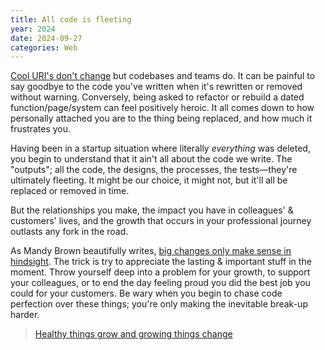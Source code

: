 ```yaml
---
title: All code is fleeting
year: 2024
date: 2024-09-27
categories: Web
---
```


[Cool URI's don't change](https://www.w3.org/Provider/Style/URI) but codebases and teams do. It can be painful to say goodbye to the code you've written when it's rewritten or removed without warning. Conversely, being asked to refactor or rebuild a dated function/page/system can feel positively heroic. It all comes down to how personally attached you are to the thing being replaced, and how much it frustrates you.

Having been in a startup situation where literally _everything_ was deleted, you begin to understand that it ain't all about the code we write. The "outputs"; all the code, the designs, the processes, the tests—they're ultimately fleeting. It might be our choice, it might not, but it'll all be replaced or removed in time.

But the relationships you make, the impact you have in colleagues' & customers' lives, and the growth that occurs in your professional journey outlasts any fork in the road.

As Mandy Brown beautifully writes, [big changes only make sense in hindsight](https://everythingchanges.us/blog/after-the-rupture/). The trick is try to appreciate the lasting & important stuff in the moment. Throw yourself deep into a problem for your growth, to support your colleagues, or to end the day feeling proud you did the best job you could for your customers. Be wary when you begin to chase code perfection over these things; you're only making the inevitable break-up harder.

> [Healthy things grow and growing things change](https://www.youtube.com/watch?v=d2WhP3BTP6U)
